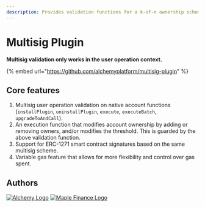 ```yaml
---
description: Provides validation functions for a k-of-n ownership scheme
---
```


# Multisig Plugin

**Multisig validation only works in the user operation context.**

{% embed url="https://github.com/alchemyplatform/multisig-plugin" %}

## Core features

1. Multisig user operation validation on native account functions (`installPlugin`, `uninstallPlugin`, `execute`, `executeBatch`, `upgradeToAndCall`).
2. An execution function that modifies account ownership by adding or removing owners, and/or modifies the threshold. This is guarded by the above validation function.
3. Support for ERC-1271 smart contract signatures based on the same multisig scheme.
4. Variable gas feature that allows for more flexibility and control over gas spent.

## Authors

[<picture><source srcset="../.gitbook/assets/alchemy-logo-white.png" media="(prefers-color-scheme: dark)"><img src="https://files.gitbook.com/v0/b/gitbook-x-prod.appspot.com/o/spaces%2FImI9L0KXrv1O4bMTE21k%2Fuploads%2FzQq2looZUut1yU9kV9fD%2Falchemy-logo-blue-gradient.png?alt=media&#x26;token=5cbd91f0-eae0-4bc9-92ba-790016af4e75" alt="Alchemy Logo" data-size="line"></picture>](https://www.alchemy.com)     [<picture><source srcset="../.gitbook/assets/maple-logo-white.png" media="(prefers-color-scheme: dark)"><img src="https://files.gitbook.com/v0/b/gitbook-x-prod.appspot.com/o/spaces%2FImI9L0KXrv1O4bMTE21k%2Fuploads%2FOECWP7YISgXk247n1Q4p%2Fmaple-finance-logo.webp?alt=media&#x26;token=d01a3eba-6638-49ec-9ea5-4151ca74b316" alt="Maple Finance Logo" data-size="line"></picture>](https://maple.finance)
